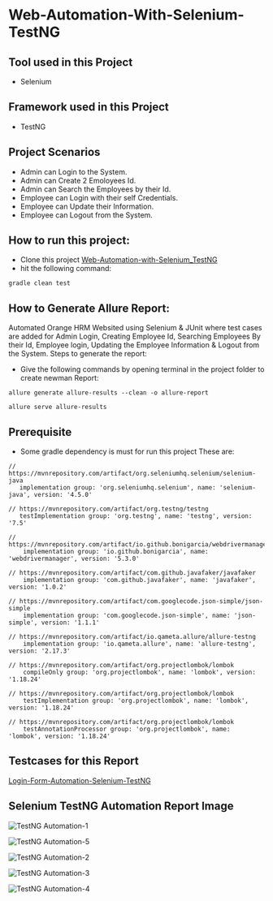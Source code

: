 # Web-Automation-With-Selenium-TestNG


## Tool used in this Project
 - Selenium


## Framework used in this Project
 - TestNG


 ## Project Scenarios
 - Admin can Login to the System.
 - Admin can Create 2 Emoloyees Id.
 - Admin can Search the Employees by their Id.
 - Employee can Login with their self Credentials.
 - Employee can Update their Information.
 - Employee can Logout from the System.

 ## How to run this project:
 - Clone this project [Web-Automation-with-Selenium_TestNG](https://github.com/ahnafahmad/Web-Automation-With-Selenium-TestNG.git)
 - hit the following command:
  ```
 gradle clean test
 ```
 
  ## How to Generate Allure Report: 
 Automated Orange HRM Websited using Selenium & JUnit where test cases are added for Admin Login, Creating Employee Id, Searching Employees By their Id, Employee login, Updating the Employee Information & Logout from the System.
 Steps to generate the report:
 - Give the following commands by opening terminal in the project folder to create newman Report:
```
allure generate allure-results --clean -o allure-report
 ```
 ```
 allure serve allure-results
```

 ## Prerequisite
  - Some gradle dependency is must for run this project
  These are: 
 ```
 // https://mvnrepository.com/artifact/org.seleniumhq.selenium/selenium-java
    implementation group: 'org.seleniumhq.selenium', name: 'selenium-java', version: '4.5.0'
 ```
 ```
 // https://mvnrepository.com/artifact/org.testng/testng
    testImplementation group: 'org.testng', name: 'testng', version: '7.5'
```
```
// https://mvnrepository.com/artifact/io.github.bonigarcia/webdrivermanager
    implementation group: 'io.github.bonigarcia', name: 'webdrivermanager', version: '5.3.0'
```
```
// https://mvnrepository.com/artifact/com.github.javafaker/javafaker
    implementation group: 'com.github.javafaker', name: 'javafaker', version: '1.0.2'
```
```
// https://mvnrepository.com/artifact/com.googlecode.json-simple/json-simple
    implementation group: 'com.googlecode.json-simple', name: 'json-simple', version: '1.1.1'
```
```
// https://mvnrepository.com/artifact/io.qameta.allure/allure-testng
    implementation group: 'io.qameta.allure', name: 'allure-testng', version: '2.17.3'
```
```
// https://mvnrepository.com/artifact/org.projectlombok/lombok
    compileOnly group: 'org.projectlombok', name: 'lombok', version: '1.18.24'
```
```     
// https://mvnrepository.com/artifact/org.projectlombok/lombok
    testImplementation group: 'org.projectlombok', name: 'lombok', version: '1.18.24'
```
```     
// https://mvnrepository.com/artifact/org.projectlombok/lombok
    testAnnotationProcessor group: 'org.projectlombok', name: 'lombok', version: '1.18.24'
```

## Testcases for this Report

[Login-Form-Automation-Selenium-TestNG](https://docs.google.com/spreadsheets/d/1ETQPF2jd0ygaB65IUPpsAGzJ74iXErXLA00gbPkCdog/edit#gid=0)

## Selenium TestNG Automation Report Image


![TestNG Automation-1](https://user-images.githubusercontent.com/58990500/202847791-ff733fd2-f304-47b1-9609-b52f4a65e658.PNG)



![TestNG Automation-5](https://user-images.githubusercontent.com/58990500/202847802-e3a93a98-15ff-4452-9d17-47622fe7249e.PNG)



![TestNG Automation-2](https://user-images.githubusercontent.com/58990500/202847812-8475e868-a082-484d-bad9-5ee2fbbc91e9.PNG)



![TestNG Automation-3](https://user-images.githubusercontent.com/58990500/202847826-e1744540-4198-4f38-b37a-586ddeccde6b.PNG)



![TestNG Automation-4](https://user-images.githubusercontent.com/58990500/202847838-ece94585-6b0a-4868-96c0-0ac4a68b01cc.PNG)
